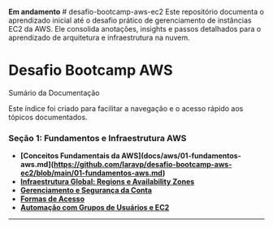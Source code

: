 **Em andamento** # desafio-bootcamp-aws-ec2
Este repositório documenta o aprendizado inicial até o desafio prático de gerenciamento de instâncias EC2 da AWS. Ele consolida anotações, insights e passos detalhados para o aprendizado de arquitetura e infraestrutura na nuvem.
# Desafio Bootcamp AWS

Sumário da Documentação

Este índice foi criado para facilitar a navegação e o acesso rápido aos tópicos documentados.

### Seção 1: Fundamentos e Infraestrutura AWS

* **[Conceitos Fundamentais da AWS](docs/aws/01-fundamentos-aws.md](https://github.com/Iaravp/desafio-bootcamp-aws-ec2/blob/main/01-fundamentos-aws.md)**
* **[Infraestrutura Global: Regions e Availability Zones](docs/aws/01-fundamentos-aws.md)**
* **[Gerenciamento e Segurança da Conta](docs/aws/01-fundamentos-aws.md)**
* **[Formas de Acesso](docs/aws/01-fundamentos-aws.md)**
* **[Automação com Grupos de Usuários e EC2](docs/aws/01-fundamentos-aws.md)**

---
